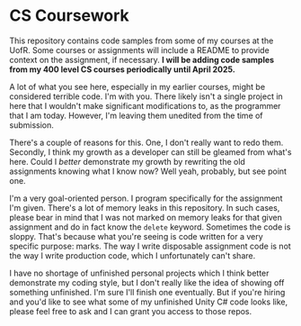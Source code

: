 # CS Coursework

This repository contains code samples from some of my courses at the UofR. Some courses or assignments will include a README to provide context on the assignment, if necessary. **I will be adding code samples from my 400 level CS courses periodically until April 2025.**

A lot of what you see here, especially in my earlier courses, might be considered terrible code. I'm with you.  There likely isn't a single project in here that I wouldn't make significant modifications to, as the programmer that I am today. However, I'm leaving them unedited from the time of submission. 

There's a couple of reasons for this. One, I don't really want to redo them. Secondly, I think my growth as a developer can still be gleamed from what's here. Could I *better* demonstrate my growth by rewriting the old assignments knowing what I know now? Well yeah, probably, but see point one.

I'm a very goal-oriented person. I program specifically for the assignment I'm given. There's a lot of memory leaks in this repository. In such cases, please bear in mind that I was not marked on memory leaks for that given assignment and do in fact know the `delete` keyword. Sometimes the code is sloppy. That's because what you're seeing is code written for a very specific purpose: marks. The way I write disposable assignment code is not the way I write production code, which I unfortunately can't share. 

I have no shortage of unfinished personal projects which I think better demonstrate my coding style, but I don't really like the idea of showing off something unfinished. I'm sure I'll finish one eventually. But if you're hiring and you'd like to see what some of my unfinished Unity C# code looks like, please feel free to ask and I can grant you access to those repos.